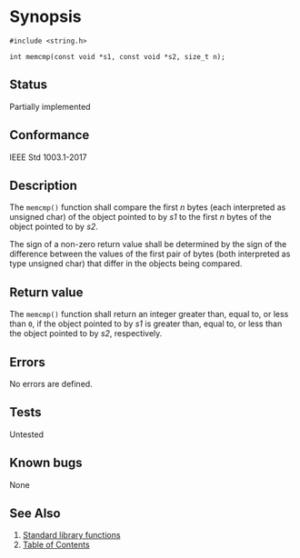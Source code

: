 # Synopsis 
`#include <string.h>`</br>

`int memcmp(const void *s1, const void *s2, size_t n);`</br>

## Status
Partially implemented
## Conformance
IEEE Std 1003.1-2017
## Description

The `memcmp()` function shall compare the first _n_ bytes (each interpreted as unsigned char) of the object
pointed to by _s1_ to the first _n_ bytes of the object pointed to by _s2_.

The sign of a non-zero return value shall be determined by the sign of the difference between the values of the first pair of
bytes (both interpreted as type unsigned char) that differ in the objects being compared.


## Return value


The `memcmp()` function shall return an integer greater than, equal to, or less than `0`, if the object pointed to by
_s1_ is greater than, equal to, or less than the object pointed to by _s2_, respectively.


## Errors


No errors are defined.




## Tests

Untested

## Known bugs

None

## See Also 
1. [Standard library functions](../README.md)
2. [Table of Contents](../../../README.md)
